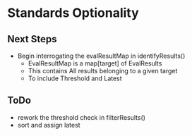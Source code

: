 # Standards Optionality

## Next Steps
- Begin interrogating the evalResultMap in identifyResults()
  - EvalResultMap is a map[target] of EvalResults
  - This contains All results belonging to a given target
  - To include Threshold and Latest

## ToDo
- rework the threshold check in filterResults()
- sort and assign latest

